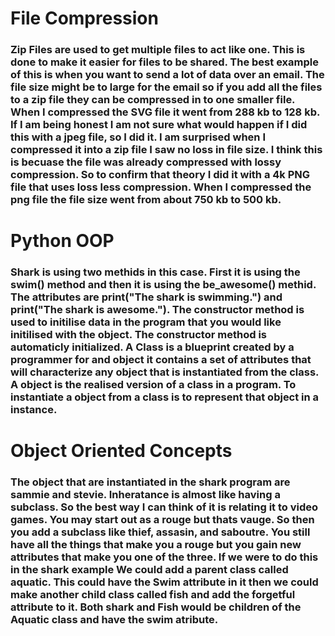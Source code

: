 # File Compression
### Zip Files are used to get multiple files to act like one. This is done to make it easier for files to be shared. The best example of this is when you want to send a lot of data over an email. The file size might be to large for the email so if you add all the files to a zip file they can be compressed in to one smaller file. When I compressed the SVG file it went from 288 kb to 128 kb. If I am being honest I am not sure what would happen if I did this with a jpeg file, so I did it. I am surprised when I compressed it into a zip file I saw no loss in file size. I think this is becuase the file was already compressed with lossy compression. So to confirm that theory I did it with a 4k PNG file that uses loss less compression. When I compressed the png file the file size went from about 750 kb to 500 kb.  
# Python OOP
### Shark is using two methids in this case. First it is using the swim() method and then it is using the be_awesome() methid. The attributes are print("The shark is swimming.") and print("The shark is awesome."). The constructor method is used to initilise data in the program that you would like initilised with the object. The constructor method is automaticly initialized. A Class is a blueprint created by a programmer for and object it contains a set of attributes that will characterize any object that is instantiated from the class. A object is the realised version of a class in a program. To instantiate a object from a class is to represent that object in a instance. 
# Object Oriented Concepts 
### The object that are instantiated in the shark program are sammie and stevie. Inheratance is almost like having a subclass. So the best way I can think of it is relating it to video games. You may start out as a rouge but thats vauge. So then you add a subclass like thief, assasin, and saboutre. You still have all the things that make you a rouge but you gain new attributes that make you one of the three. If we were to do this in the shark example We could add a parent class called aquatic. This could have the Swim attribute in it then we could make another child class called fish and add the forgetful attribute to it. Both shark and Fish would be children of the Aquatic class and have the swim atribute.
